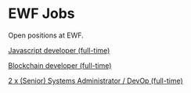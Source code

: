 # EWF Jobs
Open positions at EWF.

[Javascript developer (full-time)](./JavascriptDeveloper_full_time.md)

[Blockchain developer (full-time)](./BlockchainDeveloper_full_time.md)

[2 x (Senior) Systems Administrator / DevOp (full-time)](./SystemsAdministrator_DevOp_x2_full_time.md)
